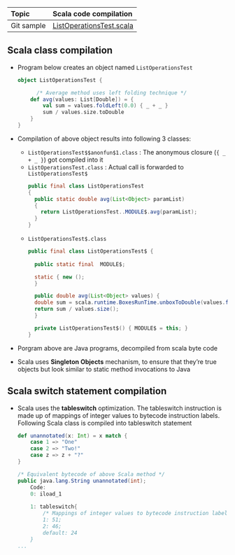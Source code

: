 | Topic | Scala code compilation |
| :--- | :--- |
| Git sample | [ListOperationsTest.scala](https://github.com/inbravo/scala-src/blob/master/src/main/scala/com/inbravo/lang/ListOperationsTest.scala)|


##	Scala class compilation

*	Program below creates an object named `ListOperationsTest`
	```scala
	object ListOperationsTest {
	
		  /* Average method uses left folding technique */
		def avg(values: List[Double]) = {
			val sum = values.foldLeft(0.0) { _ + _ }
			sum / values.size.toDouble
		}
	}
	```
*	Compilation of above object results into following 3 classes: 
	*	`ListOperationsTest$$anonfun$1.class` 		: 	The anonymous closure (`{ _ + _ }`) got compiled into it
	*	`ListOperationsTest.class`		      	:	Actual call is forwarded to `ListOperationsTest$`
		```java
		public final class ListOperationsTest
		{
		  public static double avg(List<Object> paramList)
		  {
		    return ListOperationsTest..MODULE$.avg(paramList);
		  }
		}
		```
	*	`ListOperationsTest$.class`
		```java
		public final class ListOperationsTest$ {
		  
		  public static final  MODULE$;

		  static { new ();
		  }

		  public double avg(List<Object> values) { 
		  double sum = scala.runtime.BoxesRunTime.unboxToDouble(values.foldLeft(scala.runtime.BoxesRunTime.boxToDouble(0.0D), new ListOperationsTest..anonfun.1()));
		  return sum / values.size(); 
		  }

		  private ListOperationsTest$() { MODULE$ = this; }
		}
		```

*	Porgram above are Java programs, decompiled from scala byte code
*	Scala uses **Singleton Objects** mechanism, to ensure that they’re true objects but look similar to static method invocations to Java

##	Scala switch statement compilation
*	Scala uses the **tableswitch** optimization. The tableswitch instruction is made up of mappings of integer values to bytecode instruction labels. Following Scala class is compiled into tableswitch statement
	```scala
	def unannotated(x: Int) = x match {
		case 1 => "One"
		case 2 => "Two!"
		case z => z + "?"
	}
	```
	```java
	/* Equivalent bytecode of above Scala method */
	public java.lang.String unannotated(int);
		Code:
		0: iload_1
		
		1: tableswitch{ 
			/* Mappings of integer values to bytecode instruction labels (or line numbers) *
			1: 51;
			2: 46;
			default: 24
		}
	...	
	```
